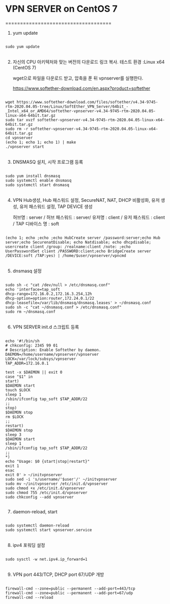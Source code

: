 # VPN SERVER on CentOS 7
====================================
1. yum update
<pre>
<code>
sudo yum update
</code>
</pre>
2. 자신의 CPU 아키텍처와 맞는 버전의 다운로드 링크 복사. 테스트 환경 :Linux x64 (CentOS 7)

    wget으로 파일을 다운로드 받고, 압축을 푼 뒤 vpnserver를 실행한다.

    <https://www.softether-download.com/en.aspx?product=softether>

<pre>
<code>
wget https://www.softether-download.com/files/softether/v4.34-9745-rtm-2020.04.05-tree/Linux/SoftEther_VPN_Server/64bit_-_Intel_x64_or_AMD64/softether-vpnserver-v4.34-9745-rtm-2020.04.05-linux-x64-64bit.tar.gz
sudo tar xvzf softether-vpnserver-v4.34-9745-rtm-2020.04.05-linux-x64-64bit.tar.gz
sudo rm -r softether-vpnserver-v4.34-9745-rtm-2020.04.05-linux-x64-64bit.tar.gz
cd vpnserver
(echo 1; echo 1; echo 1) | make
./vpnserver start
</code>
</pre>
3. DNSMASQ 설치, 시작 프로그램 등록
<pre>
<code>
sudo yum install dnsmasq
sudo systemctl enable dnsmasq
sudo systemctl start dnsmasq
</code>
</pre>
4. VPN Hub생성, Hub 패스워드 설정, SecureNAT, NAT, DHCP 비활성화, 유저 생성, 유저 패스워드 설정, TAP DEViCE 생성

    허브명 : server / 허브 패스워드 : server/ 유저명 : client / 유저 패스워드 : client / TAP 디바이스 명 : soft
<pre>
<code>
(echo 1; echo ;echo ;echo HubCreate server /password:server;echo Hub server;echo SecurenatDisable; echo Natdisable; echo dhcpdisable; usercreate client /group: /realname:client /note: ;echo UserPasswordSet client /PASSWORD:client;echo BridgeCreate server /DEVICE:soft /TAP:yes) | /home/$user/vpnserver/vpncmd
</code>
</pre>
5. dnsmasq 설정
<pre>
<code>
sudo sh -c "cat /dev/null > /etc/dnsmasq.conf"
echo 'interface=tap_soft
dhcp-range=172.16.0.2,172.16.3.254,12h
dhcp-option=option:router,172.24.0.1/22
dhcp-leasefile=/var/lib/dnsmasq/dnsmasq.leases' > ~/dnsmasq.conf
sudo sh -c "cat ~/dnsmasq.conf > /etc/dnsmasq.conf"
sudo rm ~/dnsmasq.conf
</code>
</pre>
6. VPN SERVER init.d 스크립트 등록
<pre>
<code>
echo '#!/bin/sh
# chkconfig: 2345 99 01
# Description: Enable Softether by daemon.
DAEMON=/home/username/vpnserver/vpnserver
LOCK=/var/lock/subsys/vpnserver
TAP_ADDR=172.16.0.1

test -x $DAEMON || exit 0
case "$1" in
start)
$DAEMON start
touch $LOCK
sleep 1
/sbin/ifconfig tap_soft $TAP_ADDR/22
;;
stop)
$DAEMON stop
rm $LOCK
;;
restart)
$DAEMON stop
sleep 3
$DAEMON start
sleep 1
/sbin/ifconfig tap_soft $TAP_ADDR/22
;;
*)
echo "Usage: $0 {start|stop|restart}"
exit 1
esac
exit 0' > ~/initvpnserver
sudo sed -i 's/username/'$user'/' ~/initvpnserver
sudo mv ~/initvpnserver /etc/init.d/vpnserver
sudo chmod +x /etc/init.d/vpnserver
sudo chmod 755 /etc/init.d/vpnserver
sudo chkconfig --add vpnserver
</code>
</pre>
7. daemon-reload, start
<pre>
<code>
sudo systemctl daemon-reload
sudo systemctl start vpnserver.service
</code>
</pre>
8. ipv4 포워딩 설정
<pre>
<code>
sudo sysctl -w net.ipv4.ip_forward=1
</code>
</pre>
9. VPN port 443/TCP, DHCP port 67/UDP 개방
<pre>
<code>
firewall-cmd --zone=public --permanent --add-port=443/tcp
firewall-cmd --zone=public --permanent --add-port=67/udp
firewall-cmd --reload
</code>
</pre>